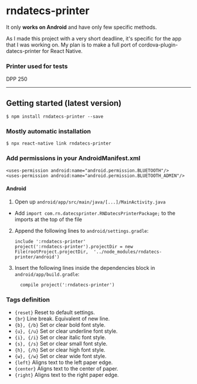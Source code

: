 # rndatecs-printer

It only **works on Android** and have only few specific methods.

As I made this project with a very short deadline, it's specific for the app that I was working on.
My plan is to make a full port of cordova-plugin-datecs-printer for React Native.

### Printer used for tests
DPP 250

---

## Getting started (latest version)

`$ npm install rndatecs-printer --save`

### Mostly automatic installation

`$ npx react-native link rndatecs-printer`

### Add permissions in your AndroidManifest.xml
```
<uses-permission android:name="android.permission.BLUETOOTH"/>
<uses-permission android:name="android.permission.BLUETOOTH_ADMIN"/>
```

#### Android

1. Open up `android/app/src/main/java/[...]/MainActivity.java`
  - Add `import com.rn.datecsprinter.RNDatecsPrinterPackage;` to the imports at the top of the file

2. Append the following lines to `android/settings.gradle`:
  	```
  	include ':rndatecs-printer'
  	project(':rndatecs-printer').projectDir = new File(rootProject.projectDir, 	'../node_modules/rndatecs-printer/android')
  	```
3. Insert the following lines inside the dependencies block in `android/app/build.gradle`:
  	```
      compile project(':rndatecs-printer')
  	```

### Tags definition
- `{reset}`	    Reset to default settings.
- `{br}`	    Line break. Equivalent of new line.
- `{b}, {/b}`	Set or clear bold font style.
- `{u}, {/u}`	Set or clear underline font style.
- `{i}, {/i}`	Set or clear italic font style.
- `{s}, {/s}`	Set or clear small font style.
- `{h}, {/h}`	Set or clear high font style.
- `{w}, {/w}`	Set or clear wide font style.
- `{left}`	    Aligns text to the left paper edge.
- `{center}`	Aligns text to the center of paper.
- `{right}`	    Aligns text to the right paper edge.
